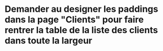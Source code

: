 # Demander au designer les paddings dans la page "Clients" pour faire rentrer la table de la liste des clients dans toute la largeur